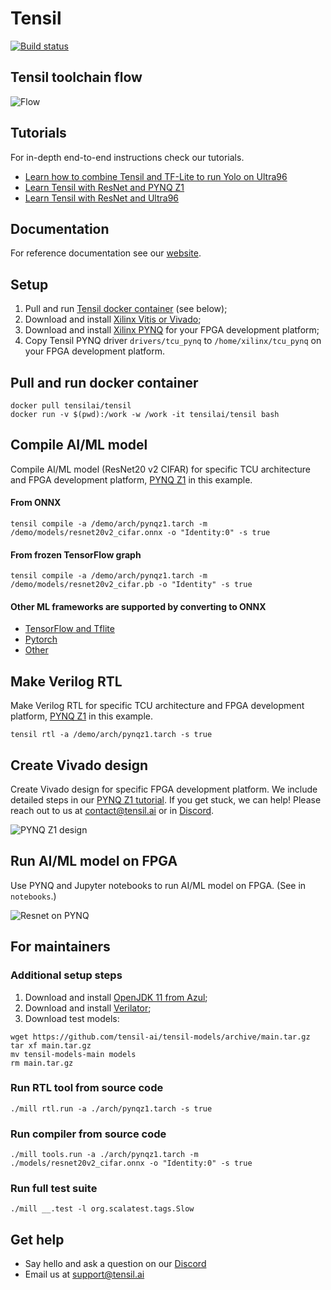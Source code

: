 Tensil
==========================

[![Build status](https://badge.buildkite.com/11c53cfb0931de5a89dfece9634fe3a5f5cefc9525e1162e1a.svg?branch=main)](https://buildkite.com/tensil/tensil)

## Tensil toolchain flow

![Flow](https://s3.us-west-1.amazonaws.com/downloads.tensil.ai/doc/flow.png)

## Tutorials

For in-depth end-to-end instructions check our tutorials.

- [Learn how to combine Tensil and TF-Lite to run Yolo on Ultra96](https://www.tensil.ai/docs/tutorials/yolo-ultra96v2/)
- [Learn Tensil with ResNet and PYNQ Z1](https://www.tensil.ai/docs/tutorials/resnet20-pynqz1/)
- [Learn Tensil with ResNet and Ultra96](https://www.tensil.ai/docs/tutorials/resnet20-ultra96v2/)

## Documentation

For reference documentation see our [website](https://www.tensil.ai/docs/).

## Setup

1. Pull and run [Tensil docker container](https://hub.docker.com/r/tensilai/tensil) (see below);
2. Download and install [Xilinx Vitis or Vivado](https://www.xilinx.com/support/download.html);
3. Download and install [Xilinx PYNQ](http://www.pynq.io/board.html) for your FPGA development platform;
4. Copy Tensil PYNQ driver `drivers/tcu_pynq` to `/home/xilinx/tcu_pynq` on your FPGA development platform.

## Pull and run docker container

```
docker pull tensilai/tensil
docker run -v $(pwd):/work -w /work -it tensilai/tensil bash
```

## Compile AI/ML model

Compile AI/ML model (ResNet20 v2 CIFAR) for specific TCU architecture and FPGA development platform, [PYNQ Z1](https://digilent.com/shop/pynq-z1-python-productivity-for-zynq-7000-arm-fpga-soc/) in this example.

#### From ONNX

```
tensil compile -a /demo/arch/pynqz1.tarch -m /demo/models/resnet20v2_cifar.onnx -o "Identity:0" -s true
```

#### From frozen TensorFlow graph

```
tensil compile -a /demo/arch/pynqz1.tarch -m /demo/models/resnet20v2_cifar.pb -o "Identity" -s true
```

#### Other ML frameworks are supported by converting to ONNX

- [TensorFlow and Tflite](https://github.com/onnx/tensorflow-onnx/blob/master/README.md)
- [Pytorch](https://pytorch.org/docs/stable/onnx.html)
- [Other](https://onnx.ai/supported-tools.html)


## Make Verilog RTL

Make Verilog RTL for specific TCU architecture and FPGA development platform, [PYNQ Z1](https://digilent.com/shop/pynq-z1-python-productivity-for-zynq-7000-arm-fpga-soc/) in this example.

```
tensil rtl -a /demo/arch/pynqz1.tarch -s true
```

## Create Vivado design

Create Vivado design for specific FPGA development platform. We include detailed steps in our [PYNQ Z1 tutorial](https://www.tensil.ai/docs/tutorials/resnet20-pynqz1/). If you get stuck, we can help! Please reach out to us at [contact@tensil.ai](mailto:contact@tensil.ai) or in [Discord](https://discord.gg/TSw34H3PXr).

![PYNQ Z1 design](https://s3.us-west-1.amazonaws.com/downloads.tensil.ai/doc/pynqz1_design.png)

## Run AI/ML model on FPGA

Use PYNQ and Jupyter notebooks to run AI/ML model on FPGA. (See in `notebooks`.)

![Resnet on PYNQ](https://s3.us-west-1.amazonaws.com/downloads.tensil.ai/doc/resnet20_on_pynq.png)

## For maintainers

### Additional setup steps

1. Download and install [OpenJDK 11 from Azul](https://www.azul.com/downloads/?version=java-11-lts&package=jdk);
2. Download and install [Verilator](https://verilator.org/guide/latest/install.html);
3. Download test models:

```
wget https://github.com/tensil-ai/tensil-models/archive/main.tar.gz
tar xf main.tar.gz
mv tensil-models-main models
rm main.tar.gz
```

### Run RTL tool from source code

```
./mill rtl.run -a ./arch/pynqz1.tarch -s true
```

### Run compiler from source code

```
./mill tools.run -a ./arch/pynqz1.tarch -m ./models/resnet20v2_cifar.onnx -o "Identity:0" -s true
```

### Run full test suite

```
./mill __.test -l org.scalatest.tags.Slow
```

## Get help

- Say hello and ask a question on our [Discord](https://discord.gg/TSw34H3PXr)
- Email us at [support@tensil.ai](mailto:support@tensil.ai)
